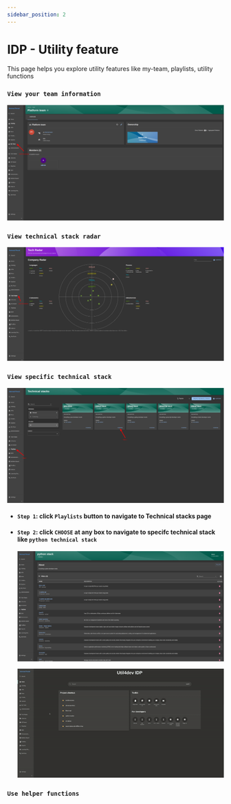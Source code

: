 ```yaml
---
sidebar_position: 2
---
```


# IDP - Utility feature

This page helps you explore utility features like my-team, playlists, utility functions

### `View your team information`

  ![](./img/idp-my-team-feature.png)

### `View technical stack radar`

  ![](./img/idp-tech-radar.png)

### `View specific technical stack`

  ![](./img/idp-tech-stack-1.png)

- #### `Step 1`: click `Playlists` button to navigate to Technical stacks page

- #### `Step 2`: click `CHOOSE` at any box to navigate to specifc technical stack like `python technical stack`

  ![](./img/idp-tech-stack-2.png)

  ![](./img/idp-technical-stack.gif)

### `Use helper functions`